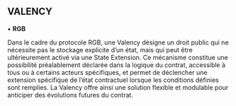 ## VALENCY
▪ **RGB**

Dans le cadre du protocole RGB, une Valency désigne un droit public qui ne nécessite pas le stockage explicite d’un état, mais qui peut être ultérieurement activé via une State Extension. Ce mécanisme constitue une possibilité préalablement déclarée dans la logique du contrat, accessible à tous ou à certains acteurs spécifiques, et permet de déclencher une extension spécifique de l’état contractuel lorsque les conditions définies sont remplies. La Valency offre ainsi une solution flexible et modulable pour anticiper des évolutions futures du contrat.

